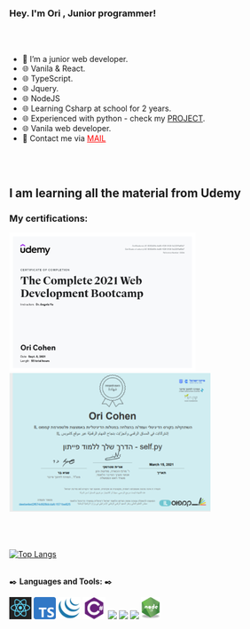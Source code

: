 ### Hey. I'm Ori , Junior programmer!

<br />
<br />

- 🌱 I’m a junior web developer.
-  🌐 Vanila & React.
-  🌐 TypeScript.
-  🌐 Jquery.
-  🌐 NodeJS
-  :globe_with_meridians: Learning Csharp at school for 2 years.
-  :globe_with_meridians: Experienced with python - check my <a href="https://github.com/OriCohen05/HangManGame_Project">PROJECT</a>.
-  :globe_with_meridians: Vanila web developer.
-  :bell: Contact me via <a href="https://letmegooglethat.com/?q=My+mail+-+oricohenpp%40gmail.com" style="color:red;">MAIL</a>
<br>
<br />
<h2> I am learning all the material from Udemy </h2> 
<h3> My certifications: </h3>
<code><img height="250" src="https://github.com/OriCohen05/Images/blob/main/Certification-Img.jpg"></code> <code> <img height="250" src="https://github.com/OriCohen05/Images/blob/main/unknown.png"> </code>
<br>
<br />
<br>
<br />

[![Top Langs](https://github-readme-stats.vercel.app/api/top-langs/?username=OriCohen05&hide=html,css)](https://github.com/anuraghazra/github-readme-stats)
<br>
<br />

 :black_nib: **Languages and Tools:**   :black_nib:


<code><img height="40" src="https://github.com/OriCohen05/Images/blob/main/OYIaJ1KK.png"></code>
<code><img height="40" src="https://github.com/OriCohen05/Images/blob/main/Typescript_logo_2020.svg.png"></code>
<code><img height="40" src="https://github.com/OriCohen05/Images/blob/main/lxEKmMnB_400x400.jpg"></code>
<code><img height="40" src="https://github.com/OriCohen05/Images/blob/main/csharp.png"></code>
<code><img height="40" src="https://raw.githubusercontent.com/shinokada/shinokada/master/assets/python.png"></code>
<code><img height="40" src="https://raw.githubusercontent.com/shinokada/shinokada/master/assets/javascript.png"></code>
<code><img height="40" src="https://raw.githubusercontent.com/shinokada/shinokada/master/assets/visual-studio-code.png"></code>
<code><img height="40" src="https://github.com/OriCohen05/Images/blob/main/node.png"></code>

